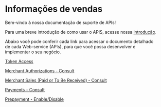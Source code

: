 
# Informações de vendas

Bem-vindo à nossa documentação de suporte de APIs!

Para uma breve introdução de como usar o APIS, acesse nossa [introdução][1].

Abaixo você pode conferir cada link para acessar o documento detalhado de cada Web-service (APIs), para que você possa desenvolver e implementar o seu negócio.

[Token Access](TokenGenerationforWeb-services.md)

[Merchant Authorizations - Consult](../api/?type=post&path=/autorizacoes/{inst}/{merchant})

[Merchant Sales (Paid or To Be Received) - Consult](../api/?type=get&path=/resources/v1/{tipoVenda}/{inst}/{merchant}/{dataInicio}/{dataFim})

[Payments - Consult](../api/?type=get&path=/resources/v1/transacoes/sumarizacao/{inst}/{merchant}/{dataInicio}/{dataFim})

[Prepayment - Enable/Disable](../api/?type=post&path=/updatePrepayFlag/)

[1]: APIs-Introduction.md
